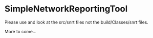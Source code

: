 # SimpleNetworkReportingTool

Please use and look at the src/snrt files not the build/Classes/snrt files.

More to come...
